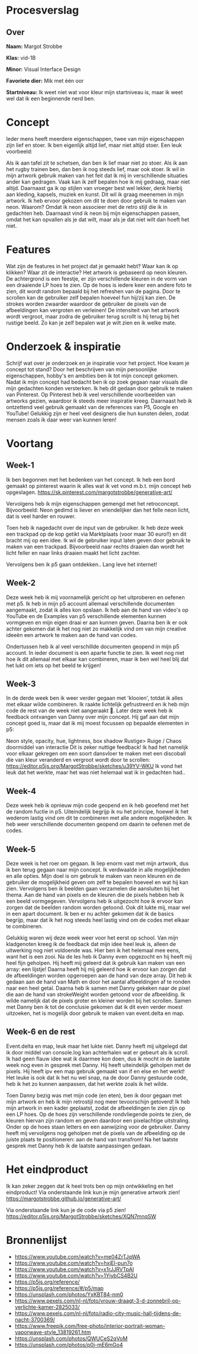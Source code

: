 # Procesverslag

## Over
**Naam:** Margot Strobbe

**Klas:** vid-1B

**Minor:** Visual Interface Design

**Favoriete dier:** Mik met één oor

**Startniveau:** Ik weet niet wat voor kleur mijn startniveau is, maar ik weet wel dat ik een beginnende nerd ben.

# Concept
Ieder mens heeft meerdere eigenschappen, twee van mijn eigeschappen zijn lief en stoer. Ik ben eigenlijk altijd lief, maar niet altijd stoer. Een leuk voorbeeld:

Als ik aan tafel zit te schetsen, dan ben ik lief maar niet zo stoer.
Als ik aan het rugby trainen ben, dan ben ik nog steeds lief, maar ook stoer.
Ik wil in mijn artwork gebruik maken van het feit dat ik mij in verschillende situaties ander kan gedragen. Vaak kan ik zelf bepalen hoe ik mij gedraag, maar niet altijd. Daarnaast ga ik op stijlen van vroeger best wel lekker, denk hierbij aan kleding, kapsels, muziek en kunst. Dit wil ik graag meenemen in mijn artwork. Ik heb ervoor gekozen om dit te doen door gebruik te maken van neon. Waarom? Omdat ik neon associeer met de retro stijl die ik in gedachten heb. Daarnaast vind ik neon bij mijn eigenschappen passen, omdat het kan opvallen als je dat wilt, maar als je dat niet wilt dan hoeft het niet.

# Features
Wat zijn de features in het project dat je gemaakt hebt? Waar kan ik op klikken? Waar zit de interactie?
Het artwork is gebaseerd op neon kleuren. 
De achtergrond is een feestje, er zijn verschillende kleuren in de vorm van een draaiende LP hoes te zien.
Op de hoes is iedere keer een andere foto te zien, dit wordt random bepaald bij het refreshen van de pagina. 
Door te scrollen kan de gebruiker zelf bepalen hoeveel fun hij/zij kan zien. De strokes worden zwaarder waardoor de gebruiker de pixels van de afbeeldingen kan vergroten en verleinen! De intensiteit van het artwork wordt vergroot, maar zodra de gebruiker terug scrollt is hij terug bij het rustige beeld. Zo kan je zelf bepalen wat je wilt zien en ik welke mate. 


# Onderzoek & inspiratie
Schrijf wat over je onderzoek en je inspiratie voor het project. Hoe kwam je concept tot stand? Door het beschrijven van mijn persoonlijke eigenschappen, hobby's en ambities ben ik tot mijn concept gekomen. Nadat ik mijn concept had bedacht ben ik op zoek gegaan naar visuals die mijn gedachten konden versterken. Ik heb dit gedaan door gebruik te maken van Pinterest. Op Pinterest heb ik veel verschillende voorbeelden van artworks gezien, waardoor ik steeds meer inspiratie kreeg. Daarnaast heb ik ontzettend veel gebruik gemaakt van de references van P5, Google en YouTube! Gelukkig zijn er heel veel designers die hun kunsten delen, zodat mensen zoals ik daar weer van kunnen leren!

# Voortang

## Week-1
Ik ben begonnen met het bedenken van het concept. Ik heb een bord gemaakt op pinterest waarin ik alles wat ik vet vond m.b.t. mijn concept heb opgeslagen. https://sk.pinterest.com/margotstrobbe/generative-art/

Vervolgens heb ik mijn eigenschappen gemengd met het retroconcept. Bijvoorbeeld: Neon gedimd is liever en vriendelijker dan het felle neon licht, dat is veel harder en rouwer.

Toen heb ik nagedacht over de input van de gebruiker. Ik heb deze week een trackpad op de kop getikt via Marktplaats (voor maar 30 euro!!) en dit bracht mij op een idee. Ik wil de gebruiker input laten geven door gebruik te maken van een trackpad. Bijvoorbeeld naar rechts draaien dan wordt het licht feller en naar links draaien maakt het licht zachter.

Vervolgens ben ik p5 gaan ontdekken.. Lang leve het internet!

## Week-2
Deze week heb ik mij voornamelijk gericht op het uitproberen en oefenen met p5. Ik heb in mijn p5 account allemaal verschillende documenten aangemaakt, zodat ik alles kon opslaan. Ik heb aan de hand van video's op YouTube en de Examples van p5 verschillende elementen kunnen vormgeven en mijn eigen draai er aan kunnen geven. Daarna ben ik er ook achter gekomen dat ik het nog niet zo makkelijk vind om van mijn creative ideeën een artwork te maken aan de hand van codes.

Ondertussen heb ik al veel verschillde documenten geopend in mijn p5 account. In ieder document is een aparte functie te zien. Ik weet nog niet hoe ik dit allemaal met elkaar kan combineren, maar ik ben wel heel blij dat het lukt om iets op het beeld te krijgen!

## Week-3
In de derde week ben ik weer verder gegaan met 'klooien', totdat ik alles met elkaar wilde combineren. Ik raakte lichtelijk gefrustreerd en ik heb mijn code de rest van de week niet aangeraakt 🦖. Later deze week heb ik feedback ontvangen van Danny over mijn concept. Hij gaf aan dat mijn concept goed is, maar dat ik mij moest focussen op bepaalde elementen in p5:

Neon style, opacity, hue, lightness, box shadow
Rustige> Ruige / Chaos doormiddel van interactie
Dit is zeker nuttige feedback! Ik had het namelijk voor elkaar gekregen om een soort dansvloer te maken met een discoball die van kleur veranderd en vergroot wordt door te scrollen: https://editor.p5js.org/MargotStrobbe/sketches/u39YV-WKU Ik vond het leuk dat het werkte, maar het was niet helemaal wat ik in gedachten had..

## Week-4
Deze week heb ik opnieuw mijn code geopend en ik heb geoefend met het de random fuctie in p5. Uiteindelijk begrijp ik nu het principe, hoewel ik het wederom lastig vind om dit te combineren met alle andere mogelijkheden. Ik heb weer verschillende documenten geopend om daarin te oefenen met de codes.

## Week-5
Deze week is het roer om gegaan. Ik liep enorm vast met mijn artwork, dus ik ben terug gegaan naar mijn concept. Ik verdwaalde in alle mogelijkheden en alle opties. Mijn doel is om gebruik te maken van neon kleuren en de gebruiker de mogelijkheid geven om zelf te bepalen hoeveel en wat hij kan zien. Vervolgens ben ik beelden gaan verzamelen die aansluiten bij het thema. Aan de hand van pixels en de kleuren die de pixels hebben heb ik een beeld vormgegeven. Vervolgens heb ik uitgezocht hoe ik ervoor kan zorgen dat de beelden random worden getoond. Ook dit lukte mij, maar wel in een apart document. Ik ben er nu achter gekomen dat ik de basics begrijp, maar dat ik het nog steeds heel lastig vind om de codes met elkaar te combineren.

Gelukkig waren wij deze week weer voor het eerst op school. Van mijn kladgenoten kreeg ik de feedback dat mijn idee heel leuk is, alleen de uitwerking nog niet voldoende was. Hier ben ik het helemaal mee eens, want het is een zooi. Na de les heb ik Danny even opgezocht en hij heeft mij heel fijn geholpen. Hij heeft mij geleerd dat ik gebruik kan maken van een array: een lijstje! Daarna heeft hij mij geleerd hoe ik ervoor kan zorgen dat de afbeeldingen worden opgeroepen aan de hand van deze array. Dit heb ik gedaan aan de hand van Math en door het aantal afbeeldingen af te ronden naar een heel getal. 
Daarna heb ik samen met Danny gekeken naar de pixel die aan de hand van strokeWeight worden getoond voor de afbeelding. Ik wilde namelijk dat de pixels groter en kleiner worden bij het scrollen. Samen met Danny ben ik tot de conclusie gekomen dat ik dit even verder moest uitzoeken, het is mogelijk door gebruik te maken van event.delta en map.

## Week-6 en de rest
Event.delta en map, leuk maar het lukte niet. Danny heeft mij uitgelegd dat ik door middel van console.log kan achterhalen wat er gebeurt als ik scroll. Ik had geen flauw idee wat ik daarmee kon doen, dus ik mocht in de laatste week nog even in gesprek met Danny. Hij heeft uiteindelijk geholpen met de pixels. Hij heeft ipv een map gebruik gemaakt van if en else en het werkt! Het leuke is ook dat ik het nu wel snap, na de door Danny gestuurde code, heb ik het zo kunnen aanpassen, dat het werkte zoals ik het wilde. 

Toen Danny bezig was met mijn code (en eten), ben ik door gegaan met mijn artwork en heb ik mijn retrostijl nog meer tevoorschijn getoverd! Ik heb mijn artwork in een kader geplaatst, zodat de afbeeldingen te zien zijn op een LP hoes. Op de hoes zijn verschillende rondvliegende points te zien, de kleuren hiervan zijn random en geven daardoor een pixelachtige uitstraling. 
Onder op de hoes staan letters en een aanwijzing voor de gebruiker. Danny heeft mij vervolgens nog geholpen met de pixels van de afbeelding op de juiste plaats te positioneren: aan de hand van transfrom! Na het laatste gesprek met Danny heb ik de laatste aanpassingen gedaan.

# Het eindproduct
Ik kan zeker zeggen dat ik heel trots ben op mijn ontwikkeling en het eindproduct!
Via onderstaande link kun je mijn generative artwork zien!
https://margotstrobbe.github.io/generative-art/

Via onderstaande link kun je de code via p5 zien!
https://editor.p5js.org/MargotStrobbe/sketches/XQN7mnqSW


# Bronnenlijst
* https://www.youtube.com/watch?v=me04ZrTJqWA
* https://www.youtube.com/watch?v=hxjEl-pun7o
* https://www.youtube.com/watch?v=x1rJJRVTpAI
* https://www.youtube.com/watch?v=1YjybCS4B2U
* https://p5js.org/reference/
* https://p5js.org/reference/#/p5/map
* https://unsplash.com/photos/YxKBT84-nm0
* https://www.pexels.com/nl-nl/foto/vrouw-draagt-3-d-zonnebril-op-verlichte-kamer-2825033/
* https://www.pexels.com/nl-nl/foto/radio-city-music-hall-tijdens-de-nacht-3700369/
* https://www.freepik.com/free-photo/interior-portrait-woman-vaporwave-style_13819261.htm
* https://unsplash.com/photos/QWUCeS2qVoM
* https://unsplash.com/photos/p0j-mE6mGo4
